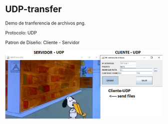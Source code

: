 # UDP-transfer
Demo de tranferencia de archivos png.

Protocolo: UDP

Patron de Diseño: Cliente - Servidor

![plot](https://github.com/ChristopherMaur/UDP-transfer/blob/main/UDP.png)
